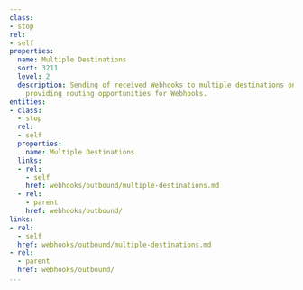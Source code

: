 ```yaml
---
class:
- stop
rel:
- self
properties:
  name: Multiple Destinations
  sort: 3211
  level: 2
  description: Sending of received Webhooks to multiple destinations once received,
    providing routing opportunities for Webhooks.
entities:
- class:
  - stop
  rel:
  - self
  properties:
    name: Multiple Destinations
  links:
  - rel:
    - self
    href: webhooks/outbound/multiple-destinations.md
  - rel:
    - parent
    href: webhooks/outbound/
links:
- rel:
  - self
  href: webhooks/outbound/multiple-destinations.md
- rel:
  - parent
  href: webhooks/outbound/
...
```

